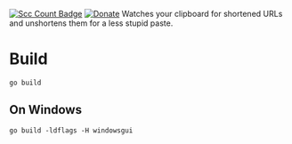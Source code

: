 [![Scc Count Badge](https://sloc.xyz/github/dertuxmalwieder/clipurlcleaner?category=code)](https://github.com/dertuxmalwieder/clipurlcleaner) [![Donate](https://img.shields.io/badge/Donate-PayPal-green.svg)](https://paypal.me/GebtmireuerGeld)
Watches your clipboard for shortened URLs and unshortens them for a less stupid paste.

# Build

`go build`

## On Windows

`go build -ldflags -H windowsgui`
